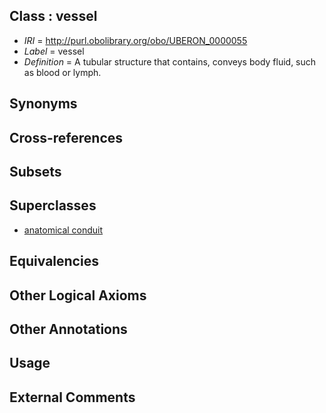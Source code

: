 
## Class : vessel

 * *IRI* = http://purl.obolibrary.org/obo/UBERON_0000055
 * *Label* = vessel
 * *Definition* = A tubular structure that contains, conveys body fluid, such as blood or lymph.

## Synonyms


## Cross-references


## Subsets


## Superclasses

 * [anatomical conduit](../../UBERON/11/UBERON_0004111.md)

## Equivalencies


## Other Logical Axioms


## Other Annotations


## Usage


## External Comments

